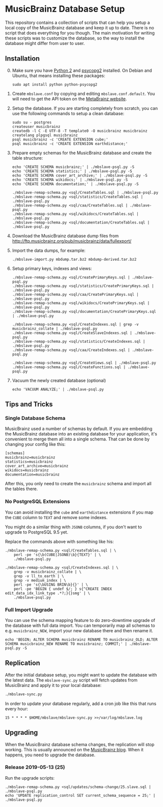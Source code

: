 # MusicBrainz Database Setup

This repository contains a collection of scripts that can help you setup a local
copy of the MusicBrainz database and keep it up to date. There is no script that
does everything for you though. The main motivation for writing these scripts was
to customize the database, so the way to install the database might differ from
user to user.

## Installation

 0. Make sure you have [Python 2](http://python.org/) and [psycopg2](http://initd.org/psycopg/) installed.
    On Debian and Ubuntu, that means installing these packages:

        sudo apt install python python-psycopg2

 1. Create `mbslave.conf` by copying and editing `mbslave.conf.default`.
    You will need to get the API token on the [MetaBrainz website](https://metabrainz.org/supporters/account-type).

 1. Setup the database. If you are starting completely from scratch,
    you can use the following commands to setup a clean database:

        sudo su - postgres
        createuser musicbrainz
        createdb -l C -E UTF-8 -T template0 -O musicbrainz musicbrainz
        createlang plpgsql musicbrainz
        psql musicbrainz -c 'CREATE EXTENSION cube;'
        psql musicbrainz -c 'CREATE EXTENSION earthdistance;'

 2. Prepare empty schemas for the MusicBrainz database and create the table structure:

        echo 'CREATE SCHEMA musicbrainz;' | ./mbslave-psql.py -S
        echo 'CREATE SCHEMA statistics;' | ./mbslave-psql.py -S
        echo 'CREATE SCHEMA cover_art_archive;' | ./mbslave-psql.py -S
        echo 'CREATE SCHEMA wikidocs;' | ./mbslave-psql.py -S
        echo 'CREATE SCHEMA documentation;' | ./mbslave-psql.py -S

        ./mbslave-remap-schema.py <sql/CreateTables.sql | ./mbslave-psql.py
        ./mbslave-remap-schema.py <sql/statistics/CreateTables.sql | ./mbslave-psql.py
        ./mbslave-remap-schema.py <sql/caa/CreateTables.sql | ./mbslave-psql.py
        ./mbslave-remap-schema.py <sql/wikidocs/CreateTables.sql | ./mbslave-psql.py
        ./mbslave-remap-schema.py <sql/documentation/CreateTables.sql | ./mbslave-psql.py

 3. Download the MusicBrainz database dump files from
    http://ftp.musicbrainz.org/pub/musicbrainz/data/fullexport/

 4. Import the data dumps, for example:

        ./mbslave-import.py mbdump.tar.bz2 mbdump-derived.tar.bz2

 5. Setup primary keys, indexes and views:

        ./mbslave-remap-schema.py <sql/CreatePrimaryKeys.sql | ./mbslave-psql.py
        ./mbslave-remap-schema.py <sql/statistics/CreatePrimaryKeys.sql | ./mbslave-psql.py
        ./mbslave-remap-schema.py <sql/caa/CreatePrimaryKeys.sql | ./mbslave-psql.py
        ./mbslave-remap-schema.py <sql/wikidocs/CreatePrimaryKeys.sql | ./mbslave-psql.py
        ./mbslave-remap-schema.py <sql/documentation/CreatePrimaryKeys.sql | ./mbslave-psql.py

        ./mbslave-remap-schema.py <sql/CreateIndexes.sql | grep -v musicbrainz_collate | ./mbslave-psql.py
        ./mbslave-remap-schema.py <sql/CreateSlaveIndexes.sql | ./mbslave-psql.py
        ./mbslave-remap-schema.py <sql/statistics/CreateIndexes.sql | ./mbslave-psql.py
        ./mbslave-remap-schema.py <sql/caa/CreateIndexes.sql | ./mbslave-psql.py

        ./mbslave-remap-schema.py <sql/CreateViews.sql | ./mbslave-psql.py
        ./mbslave-remap-schema.py <sql/CreateFunctions.sql | ./mbslave-psql.py

 6. Vacuum the newly created database (optional)

        echo 'VACUUM ANALYZE;' | ./mbslave-psql.py

## Tips and Tricks

### Single Database Schema

MusicBrainz used a number of schemas by default. If you are embedding the MusicBrainz database into
an existing database for your application, it's convenient to merge them all into a single schema.
That can be done by changing your config like this:

    [schemas]
    musicbrainz=musicbrainz
    statistics=musicbrainz
    cover_art_archive=musicbrainz
    wikidocs=musicbrainz
    documentation=musicbrainz

After this, you only need to create the `musicbrainz` schema and import all the tables there.

### No PostgreSQL Extensions

You can avoid installing the `cube` and `earthdistance` extensions if you map the `CUBE` column to `TEXT`
and remove some indexes.

You might do a similar thing with `JSONB` columns, if you don't want to upgrade to PostgreSQL 9.5 yet.

Replace the commands above with something like his:

    ./mbslave-remap-schema.py <sql/CreateTables.sql | \
        perl -pe 's{\b(CUBE|JSONB)\b}{TEXT}' | \
        ./mbslave-psql.py

    ./mbslave-remap-schema.py <sql/CreateIndexes.sql | \
        grep -v musicbrainz_collate | \
        grep -v ll_to_earth | \
        grep -v medium_index | \
        perl -pe 's{\bUSING BRIN\b}{}' | \
        perl -pe 'BEGIN { undef $/; } s{^CREATE INDEX edit_data_idx_link_type .*?;}{}smg' | \
        ./mbslave-psql.py

### Full Import Upgrade

You can use the schema mapping feature to do zero-downtime upgrade of the database with full
data import. You can temporarily map all schemas to e.g. `musicbrainz_NEW`, import your new
database there and then rename it.

    echo 'BEGIN; ALTER SCHEMA musicbrainz RENAME TO musicbrainz_OLD; ALTER SCHEMA musicbrainz_NEW RENAME TO musicbrainz; COMMIT;' | ./mbslave-psql.py -S

## Replication

After the initial database setup, you might want to update the database with the latest data.
The `mbslave-sync.py` script will fetch updates from MusicBrainz and apply it to your local database:

```sh
./mbslave-sync.py
```

In order to update your database regularly, add a cron job like this that runs every hour:

```cron
15 * * * * $HOME/mbslave/mbslave-sync.py >>/var/log/mbslave.log
```

## Upgrading

When the MusicBrainz database schema changes, the replication will stop working.
This is usually announced on the [MusicBrainz blog](http://blog.musicbrainz.org/).
When it happens, you need to upgrade the database.

### Release 2019-05-13 (25)

Run the upgrade scripts:

```
./mbslave-remap-schema.py <sql/updates/schema-change/25.slave.sql | ./mbslave-psql.py
echo 'UPDATE replication_control SET current_schema_sequence = 25;' | ./mbslave-psql.py
```
